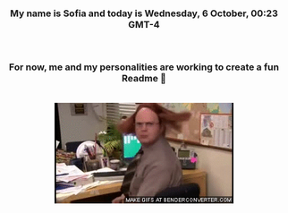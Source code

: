 


<div align="center">
<h3 >My name is Sofia and today is Wednesday, 6 October, 00:23 GMT-4</h3><br>
<h3 >For now, me and my personalities are working to create a fun Readme 👋
</h3><br>
<img src='img/dwight.gif' alt='working...'/>
</div>
